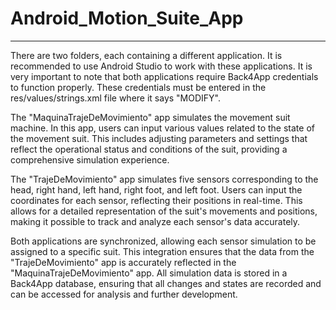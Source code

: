# Android_Motion_Suite_App
---

There are two folders, each containing a different application. It is recommended to use Android Studio to work with these applications. It is very important to note that both applications require Back4App credentials to function properly. These credentials must be entered in the res/values/strings.xml file where it says "MODIFY".

The "MaquinaTrajeDeMovimiento" app simulates the movement suit machine. In this app, users can input various values related to the state of the movement suit. This includes adjusting parameters and settings that reflect the operational status and conditions of the suit, providing a comprehensive simulation experience.

The "TrajeDeMovimiento" app simulates five sensors corresponding to the head, right hand, left hand, right foot, and left foot. Users can input the coordinates for each sensor, reflecting their positions in real-time. This allows for a detailed representation of the suit's movements and positions, making it possible to track and analyze each sensor's data accurately.

Both applications are synchronized, allowing each sensor simulation to be assigned to a specific suit. This integration ensures that the data from the "TrajeDeMovimiento" app is accurately reflected in the "MaquinaTrajeDeMovimiento" app. All simulation data is stored in a Back4App database, ensuring that all changes and states are recorded and can be accessed for analysis and further development.

